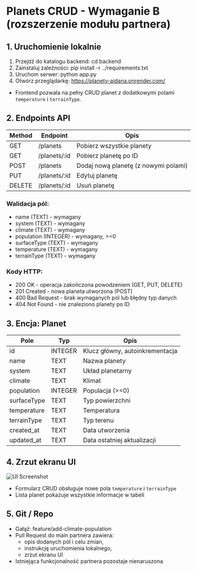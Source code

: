 # Planets CRUD - Wymaganie B (rozszerzenie modułu partnera)

## 1. Uruchomienie lokalnie

1. Przejdź do katalogu backend:
   cd backend
2. Zainstaluj zależności:
   pip install -r ../requirements.txt
3. Uruchom serwer:
   python app.py
4. Otwórz przeglądarkę:
   https://planety-aidana.onrender.com/
- Frontend pozwala na pełny CRUD planet z dodatkowymi polami `temperature` i `terrainType`.

## 2. Endpoints API

| Method | Endpoint        | Opis                                 |
|--------|----------------|--------------------------------------|
| GET    | /planets       | Pobierz wszystkie planety             |
| GET    | /planets/:id   | Pobierz planetę po ID                 |
| POST   | /planets       | Dodaj nową planetę (z nowymi polami) |
| PUT    | /planets/:id   | Edytuj planetę                        |
| DELETE | /planets/:id   | Usuń planetę                          |

### Walidacja pól:
- name (TEXT) - wymagany  
- system (TEXT) - wymagany  
- climate (TEXT) - wymagany  
- population (INTEGER) - wymagany, >=0  
- surfaceType (TEXT) - wymagany  
- temperature (TEXT) - wymagany  
- terrainType (TEXT) - wymagany  

### Kody HTTP:
- 200 OK - operacja zakończona powodzeniem (GET, PUT, DELETE)  
- 201 Created - nowa planeta utworzona (POST)  
- 400 Bad Request - brak wymaganych pól lub błędny typ danych  
- 404 Not Found - nie znaleziono planety po ID

## 3. Encja: Planet

| Pole          | Typ       | Opis                     |
|---------------|----------|--------------------------|
| id            | INTEGER  | Klucz główny, autoinkrementacja |
| name          | TEXT     | Nazwa planety           |
| system        | TEXT     | Układ planetarny        |
| climate       | TEXT     | Klimat                  |
| population    | INTEGER  | Populacja (>=0)         |
| surfaceType   | TEXT     | Typ powierzchni         |
| temperature   | TEXT     | Temperatura             |
| terrainType   | TEXT     | Typ terenu              |
| created_at    | TEXT     | Data utworzenia         |
| updated_at    | TEXT     | Data ostatniej aktualizacji |

## 4. Zrzut ekranu UI

![UI Screenshot](../screenshot.png)

- Formularz CRUD obsługuje nowe pola `temperature` i `terrainType`  
- Lista planet pokazuje wszystkie informacje w tabeli  

## 5. Git / Repo

- Gałąź: feature/add-climate-population  
- Pull Request do main partnera zawiera:
  - opis dodanych pól i celu zmian,
  - instrukcję uruchomienia lokalnego,
  - zrzut ekranu UI  
- Istniejąca funkcjonalność partnera pozostaje nienaruszona
